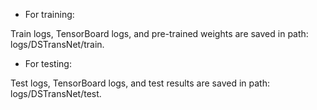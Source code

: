 * For training:

Train logs, TensorBoard logs, and pre-trained weights are saved in path: logs/DSTransNet/train.

* For testing:

Test logs, TensorBoard logs, and test results are saved in path: logs/DSTransNet/test.
